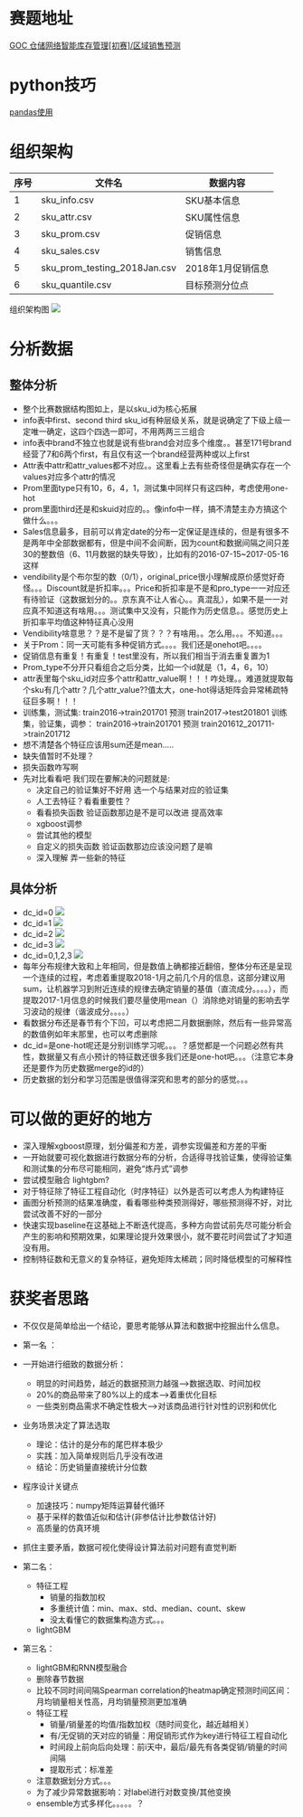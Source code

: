 # 赛题地址

[GOC 仓储网络智能库存管理[初赛]/区域销售预测](https://jdata.jd.com/html/detail.html?id=4)


# python技巧
[pandas使用](./use_pandas.md)

# 组织架构

|序号|文件名|数据内容|
|----|-------------------------|----------------|
|1|sku_info.csv                |SKU基本信息      |
|2|sku_attr.csv                |SKU属性信息      |
|3|sku_prom.csv                |促销信息         |
|4|sku_sales.csv               |销售信息         |
|5|sku_prom_testing_2018Jan.csv|2018年1月促销信息 |
|6|sku_quantile.csv            |目标预测分位点    |

组织架构图
![](./picture/organization_chart.png)

# 分析数据

## 整体分析
- 整个比赛数据结构图如上，是以sku_id为核心拓展
- info表中first、second third sku_id有种层级关系，就是说确定了下级上级一定唯一确定，这四个四选一即可，不用两两三三组合
- info表中brand不独立也就是说有些brand会对应多个维度。。甚至171号brand经营了7和6两个first，有且仅有这一个brand经营两种或以上first
- Attr表中attr和attr_values都不对应。。这里看上去有些奇怪但是确实存在一个values对应多个attr的情况
- Prom里面type只有10，6，4，1，测试集中同样只有这四种，考虑使用one-hot
- prom里面third还是和skuid对应的。。像info中一样，搞不清楚主办方搞这个做什么。。。
- Sales信息最多，目前可以肯定date的分布一定保证是连续的，但是有很多不是两年中全部数据都有，但是中间不会间断，因为count和数据间隔之间只差30的整数倍（6、11月数据的缺失导致），比如有的2016-07-15~2017-05-16这样
- vendibility是个布尔型的数（0/1），original_price很小理解成原价感觉好奇怪。。。Discount就是折扣率。。。Price和折扣率是不是和pro_type一一对应还有待验证（这数据划分的。。京东真不让人省心。。真混乱），如果不是一一对应真不知道这有啥用。。。测试集中又没有，只能作为历史信息。。感觉历史上折扣率平均值这种特征真心没用
- Vendibility啥意思？？是不是留了货？？？有啥用。。怎么用。。。不知道。。。
- 关于Prom：同一天可能有多种促销方式。。。。我们还是onehot吧。。。。
- 促销信息有重复！有重复！test里没有，所以我们相当于消去重复置为1
- Prom_type不分开只看组合之后分类，比如一个id就是（1，4，6，10）
- attr表里每个sku_id对应多个attr和attr_value啊！！！咋处理。。难道就提取每个sku有几个attr？几个attr_value??值太大，one-hot得话矩阵会异常稀疏特征巨多啊！！！
- 训练集，测试集: train2016->train201701  预测 train2017->test201801
训练集，验证集，调参：
train2016->train201701  预测 train201612_201711->train201712
- 想不清楚各个特征应该用sum还是mean.....
- 缺失值暂时不处理？
- 损失函数咋写啊
- 先对比看看吧 我们现在要解决的问题就是:
    - 决定自己的验证集好不好用 选一个与结果对应的验证集  
    - 人工去特征？看看重要性？ 
    - 看看损失函数 验证函数那边是不是可以改进 提高效率 
    - xgboost调参 
    - 尝试其他的模型 
    - 自定义的损失函数 验证函数那边应该没问题了是嘛 
    - 深入理解 弄一些新的特征

## 具体分析
- dc_id=0
![](./picture/dc0.png)
- dc_id=1
![](./picture/dc1.png)
- dc_id=2
![](./picture/dc2.png)
- dc_id=3
![](./picture/dc3.png)
- dc_id=0,1,2,3
![](./picture/dc_all.png)
- 每年分布规律大致和上年相同，但是数值上确都接近翻倍，整体分布还是呈现一个连续的过程，考虑着重提取2018-1月之前几个月的信息，这部分建议用sum，让机器学习到附近连续的规律去确定销量的基值（直流成分。。。。），而提取2017-1月信息的时候我们要尽量使用mean（）消除绝对销量的影响去学习波动的规律（谐波成分。。。。）
- 看数据分布还是春节有个下凹，可以考虑把二月数据删除，然后有一些异常高的数值例如年末那里，也可以考虑删除
- dc_id=是one-hot呢还是分别训练学习呢。。。？感觉都是一个问题必然有共性，数据量又有点小预计的特征数还很多我们还是one-hot吧。。。（注意它本身还是要作为历史数据merge的id的）
- 历史数据的划分和学习范围是很值得深究和思考的部分的感觉。。。

# 可以做的更好的地方

- 深入理解xgboost原理，划分偏差和方差，调参实现偏差和方差的平衡
- 一开始就要可视化数据进行数据分布的分析，合适得寻找验证集，使得验证集和测试集的分布尽可能相同，避免“炼丹式”调参
- 尝试模型融合 lightgbm?
- 对于特征除了特征工程自动化（时序特征）以外是否可以考虑人为构建特征
- 画图分析预测的结果准确度，看看哪些种类预测得好，哪些预测得不好，对比尝试改善不好的一部分
- 快速实现baseline在这基础上不断迭代提高，多种方向尝试前先尽可能分析会产生的影响和预期效果，如果理论提升效果很小，就不要花时间尝试了才知道没有用。
- 控制特征数和无意义的复杂特征，避免矩阵太稀疏；同时降低模型的可解释性

# 获奖者思路

-  不仅仅是简单给出一个结论，要思考能够从算法和数据中挖掘出什么信息。
-  第一名 ：

  - 一开始进行细致的数据分析：
    - 明显的时间趋势，越近的数据预测力越强-->数据选取、时间加权
    - 20%的商品带来了80%以上的成本-->着重优化目标
    - 一些类别商品需求不确定性极大—>对该商品进行针对性的识别和优化
  - 业务场景决定了算法选取
    - 理论：估计的是分布的尾巴样本极少
    - 实践：加入简单规则后几乎没有改进
    - 结论：历史销量直接统计分位数
  - 程序设计关键点
    - 加速技巧：numpy矩阵运算替代循环
    - 基于采样的数值近似和估计(非参估计比参数估计好)
    - 高质量的仿真环境
  - 抓住主要矛盾，数据可视化使得设计算法前对问题有直觉判断
-  第二名：
   -  特征工程
      -  销量的指数加权
      -  多重统计值：min、max、std、median、count、skew
      -  没太看懂它的数据集构造方式。。。
   -  lightGBM
-  第三名：
   -  lightGBM和RNN模型融合
   -  删除春节数据
   -  比较不同时间间隔Spearman correlation的heatmap确定预测时间区间：月均销量相关性高，月均销量预测更加准确
   -  特征工程
      -  销量/销量差的均值/指数加权（随时间变化，越近越相关）
      -  有/无促销的天对应的销量：用促销形式作为key进行特征工程自动化
      -  时间段上前向后向处理：前i天中，最后/最先有各类促销/销量的时间间隔
      -  提取形式：标准差
   -  注意数据划分方式。。。
   -  为了减少异常数据影响：对label进行对数变换/其他变换
   -  ensemble方式多样化。。。。。？